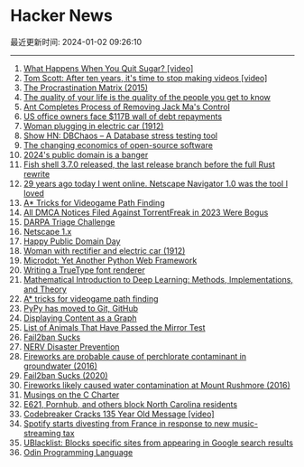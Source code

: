 # Hacker News

最近更新时间: 2024-01-02 09:26:10

--- 
1. [What Happens When You Quit Sugar? [video]](https://www.youtube.com/watch?v=86uC5fgraiI) 
2. [Tom Scott: After ten years, it's time to stop making videos [video]](https://www.youtube.com/watch?v=7DKv5H5Frt0) 
3. [The Procrastination Matrix (2015)](https://waitbutwhy.com/2015/03/procrastination-matrix.html) 
4. [The quality of your life is the quality of the people you get to know](https://jakeseliger.com/2023/11/28/the-quality-of-your-life-is-the-quality-of-the-people-you-get-to-know-illuminating-the-david-brooks-way/) 
5. [Ant Completes Process of Removing Jack Ma's Control](https://www.bloomberg.com/news/articles/2023-12-30/ant-completes-process-of-removing-billionaire-jack-ma-s-control) 
6. [US office owners face $117B wall of debt repayments](https://www.ft.com/content/4ed9e5b0-f3de-422a-9a07-a328ebf2340c) 
7. [Woman plugging in electric car (1912)](https://nyheritage.contentdm.oclc.org/digital/collection/p16694coll20/id/35/) 
8. [Show HN: DBChaos – A Database stress testing tool](https://github.com/adaptive-scale/dbchaos) 
9. [The changing economics of open-source software](https://siliconangle.com/2023/12/31/changing-economics-open-source-software/) 
10. [2024's public domain is a banger](https://pluralistic.net/2023/12/20/em-oh-you-ess-ee/) 
11. [Fish shell 3.7.0 released, the last release branch before the full Rust rewrite](https://github.com/fish-shell/fish-shell/releases/tag/3.7.0) 
12. [29 years ago today I went online. Netscape Navigator 1.0 was the tool I loved](https://winworldpc.com/product/netscape-navigator/1x) 
13. [A* Tricks for Videogame Path Finding](https://timmastny.com/blog/a-star-tricks-for-videogame-path-finding/) 
14. [All DMCA Notices Filed Against TorrentFreak in 2023 Were Bogus](https://torrentfreak.com/all-dmca-notices-filed-against-torrentfreak-in-2023-were-bogus-240101/) 
15. [DARPA Triage Challenge](https://triagechallenge.darpa.mil/) 
16. [Netscape 1.x](https://winworldpc.com/product/netscape-navigator/1x) 
17. [Happy Public Domain Day](https://publicdomainreview.org/blog/2024/01/public-domain-day-2024/) 
18. [Woman with rectifier and electric car (1912)](https://nyheritage.contentdm.oclc.org/digital/collection/p16694coll20/id/35/) 
19. [Microdot: Yet Another Python Web Framework](https://blog.miguelgrinberg.com/post/microdot-yet-another-python-web-framework) 
20. [Writing a TrueType font renderer](https://axleos.com/writing-a-truetype-font-renderer/) 
21. [Mathematical Introduction to Deep Learning: Methods, Implementations, and Theory](https://arxiv.org/abs/2310.20360) 
22. [A* tricks for videogame path finding](https://timmastny.com/blog/a-star-tricks-for-videogame-path-finding/) 
23. [PyPy has moved to Git, GitHub](https://www.pypy.org/posts/2023/12/pypy-moved-to-git-github.html) 
24. [Displaying Content as a Graph](https://thisisimportant.net/posts/content-as-a-graph/) 
25. [List of Animals That Have Passed the Mirror Test](https://www.animalcognition.org/2015/04/15/list-of-animals-that-have-passed-the-mirror-test/) 
26. [Fail2ban Sucks](https://j3s.sh/thought/fail2ban-sux.html) 
27. [NERV Disaster Prevention](https://nerv.app/en/) 
28. [Fireworks are probable cause of perchlorate contaminant in groundwater (2016)](https://www.usgs.gov/news/national-news-release/fireworks-likely-caused-water-contamination-mount-rushmore) 
29. [Fail2ban Sucks (2020)](https://j3s.sh/thought/fail2ban-sux.html) 
30. [Fireworks likely caused water contamination at Mount Rushmore (2016)](https://www.usgs.gov/news/national-news-release/fireworks-likely-caused-water-contamination-mount-rushmore) 
31. [Musings on the C Charter](https://blog.aaronballman.com/2023/12/musings-on-the-c-charter/) 
32. [E621, Pornhub, and others block North Carolina residents](https://www.foxcarolina.com/2023/12/29/major-pornographic-blocks-users-nc-response-new-law/) 
33. [Codebreaker Cracks 135 Year Old Message [video]](https://www.youtube.com/watch?v=wu9o3vSYtl4) 
34. [Spotify starts divesting from France in response to new music-streaming tax](https://techcrunch.com/2023/12/22/spotify-france-tax-festivals/) 
35. [UBlacklist: Blocks specific sites from appearing in Google search results](https://github.com/iorate/ublacklist) 
36. [Odin Programming Language](https://odin-lang.org/) 
